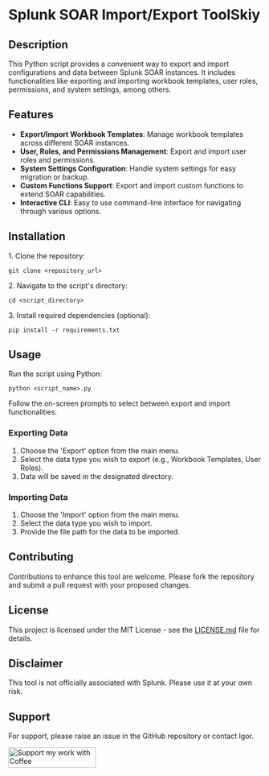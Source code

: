 
<!DOCTYPE html>
<html lang="en">
<head>
    <meta charset="UTF-8">

</head>
<body>
    <div class="container">
        <h1>Splunk SOAR Import/Export ToolSkiy</h1>
        <h2>Description</h2>
        <p>This Python script provides a convenient way to export and import configurations and data between Splunk SOAR instances. It includes functionalities like exporting and importing workbook templates, user roles, permissions, and system settings, among others.</p>
        <h2>Features</h2>
        <ul>
            <li><strong>Export/Import Workbook Templates</strong>: Manage workbook templates across different SOAR instances.</li>
            <li><strong>User, Roles, and Permissions Management</strong>: Export and import user roles and permissions.</li>
            <li><strong>System Settings Configuration</strong>: Handle system settings for easy migration or backup.</li>
            <li><strong>Custom Functions Support</strong>: Export and import custom functions to extend SOAR capabilities.</li>
            <li><strong>Interactive CLI</strong>: Easy to use command-line interface for navigating through various options.</li>
        </ul>
        <h2>Installation</h2>
        <p>1. Clone the repository:</p>
        <pre><code>git clone &lt;repository_url&gt;</code></pre>
        <p>2. Navigate to the script's directory:</p>
        <pre><code>cd &lt;script_directory&gt;</code></pre>
        <p>3. Install required dependencies (optional):</p>
        <pre><code>pip install -r requirements.txt</code></pre>
        <h2>Usage</h2>
        <p>Run the script using Python:</p>
        <pre><code>python &lt;script_name&gt;.py</code></pre>
        <p>Follow the on-screen prompts to select between export and import functionalities.</p>
        <h3>Exporting Data</h3>
        <ol>
            <li>Choose the 'Export' option from the main menu.</li>
            <li>Select the data type you wish to export (e.g., Workbook Templates, User Roles).</li>
            <li>Data will be saved in the designated directory.</li>
        </ol>
        <h3>Importing Data</h3>
        <ol>
            <li>Choose the 'Import' option from the main menu.</li>
            <li>Select the data type you wish to import.</li>
            <li>Provide the file path for the data to be imported.</li>
        </ol>
        <h2>Contributing</h2>
        <p>Contributions to enhance this tool are welcome. Please fork the repository and submit a pull request with your proposed changes.</p>
        <h2>License</h2>
        <p>This project is licensed under the MIT License - see the <a href="LICENSE.md">LICENSE.md</a> file for details.</p>
        <h2>Disclaimer</h2>
        <p>This tool is not officially associated with Splunk. Please use it at your own risk.</p>
        <h2>Support</h2>
        <p>For support, please raise an issue in the GitHub repository or contact Igor.</p>
    </div>
</body>
</html>



<a href="https://www.buymeacoffee.com/igorDSkiy" target="_blank"><img src="https://cdn.buymeacoffee.com/buttons/default-orange.png" alt="Support my work with Coffee" height="41" width="174"></a>

